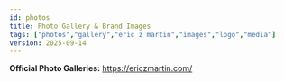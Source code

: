 ```yaml
---
id: photos
title: Photo Gallery & Brand Images
tags: ["photos","gallery","eric z martin","images","logo","media"]
version: 2025-09-14
---
```


**Official Photo Galleries:** https://ericzmartin.com/